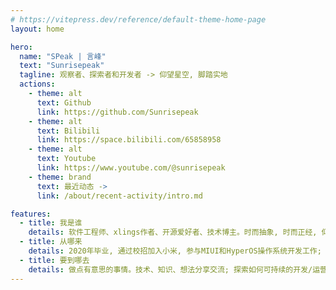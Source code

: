 ```yaml
---
# https://vitepress.dev/reference/default-theme-home-page
layout: home

hero:
  name: "SPeak | 言峰"
  text: "Sunrisepeak"
  tagline: 观察者、探索者和开发者 -> 仰望星空, 脚踏实地
  actions:
    - theme: alt
      text: Github
      link: https://github.com/Sunrisepeak
    - theme: alt
      text: Bilibili
      link: https://space.bilibili.com/65858958
    - theme: alt
      text: Youtube
      link: https://www.youtube.com/@sunrisepeak
    - theme: brand
      text: 最近动态 ->
      link: /about/recent-activity/intro.md

features:
  - title: 我是谁
    details: 软件工程师、xlings作者、开源爱好者、技术博主。时而抽象, 时而正经, 仰望星空, 脚踏实地
  - title: 从哪来
    details: 2020年毕业, 通过校招加入小米, 参与MIUI和HyperOS操作系统开发工作; 2023年起专注于开源生态与可持续发展的探索和研究, 随后创建了d2learn社区、xlings包管理器、mcpp教程等项目...
  - title: 要到哪去
    details: 做点有意思的事情。技术、知识、想法分享交流; 探索如何可持续的开发/运营一个开源项目并产生社会价值
---
```


<script setup>

const pr_projects = [
  {
    name: 'xlings',
    img: 'https://xlings.d2learn.org/imgs/xlings-logo.png',
    url: 'https://xlings.d2learn.org'
  },
  {
    name: 'AOSP',
    img: 'imgs/aosp.svg',
    url: 'https://cs.android.com/android'
  },
  {
    name: 'mcpp-standard',
    url: 'https://github.com/Sunrisepeak/mcpp-standard'
  },
  {
    name: 'xmake',
    img: 'imgs/xmake.png',
    url: 'https://xmake.io'
  },
  {
    name: 'ImGUI',
    url: 'https://github.com/ocornut/imgui'
  },
  {
    name: 'tbox',
    img: 'imgs/tbox.png',
    url: 'https://github.com/tboox/tbox'
  },
  {
    name: 'vuejs-docs',
    img: 'imgs/vuejs.svg',
    url: 'https://vuejs.org'
  },
  {
    name: 'Linux',
    img: 'imgs/linux.svg',
    url: 'https://github.com/torvalds/linux'
  },
  {
    name: 'LVGL',
    img: 'imgs/lvgl.png',
    url: 'https://github.com/lvgl/lvgl'
  },
  {
    name: 'project-graph',
    img: 'imgs/project-graph.svg',
    url: 'https://github.com/ant-design/ant-design'
  },
]

const current_projects = [
  {
    name: 'xlings',
    img: 'https://xlings.d2learn.org/imgs/xlings-logo.png',
    url: 'opensource/xlings',
    desc: '高度抽象的包管理器',
  },
  {
    name: 'd2learn论坛',
    url: 'https://forum.d2learn.org',
    img: 'imgs/d2learn.png',
    desc: '开源爱好者论坛',
  },
  {
    name: 'mcpp-standard',
    url: 'opensource/mcpp-standard',
    desc: '交互式现代C++教程',
  },
  {
    name: 'MOGA',
    url: 'opensource/moga',
    desc: '让开源再次伟大',
  },
  {
    name: '...',
    url: 'opensource/intro',
    desc: '更多',
  },
]


const activities = [
  {
    title: '🎉 搭建个人主页(初步) - 2025/10/07🎉',
    url: 'https://github.com/d2learn/xim-pkgindex',
  },
]

</script>

<RecentActivity :items="activities" />
<ProjectGallery title="当前维护的项目" :lists="current_projects" />
<ProjectGallery title="参与过贡献的开源项目" :lists="pr_projects" />